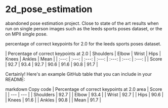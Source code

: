 # 2d_pose_estimation
 abandoned pose estimation project. Close to state of the art results when run on single person images such as the leeds sports poses dataset, or the on MPII single pose.

 
percentage of correct keypoints for 2.0 for the leeds sports poses dataset.

| Percentage of correct keypoints at 2.0 | Shoulders | Elbow | Wrist | Hips | Knees | Ankles | Mean |
| :---: | :---: | :---: | :---: | :---: | :---: | :---: |
| Score | 92.7 | 93.4 | 92.7 | 90.6 | 91.6 | 90.8 | 91.7 |



Certainly! Here's an example GitHub table that you can include in your README:

markdown
Copy code
| Percentage of correct keypoints at 2.0 area | Score |
| --- | --- |
| Shoulders | 92.7  |
| Elbow |  93.4 |
| Wrist | 92.7 |
| Hips | 90.6 |
| Knees | 91.6  |
| Ankles | 90.8 |
| Mean |  91.7 |

